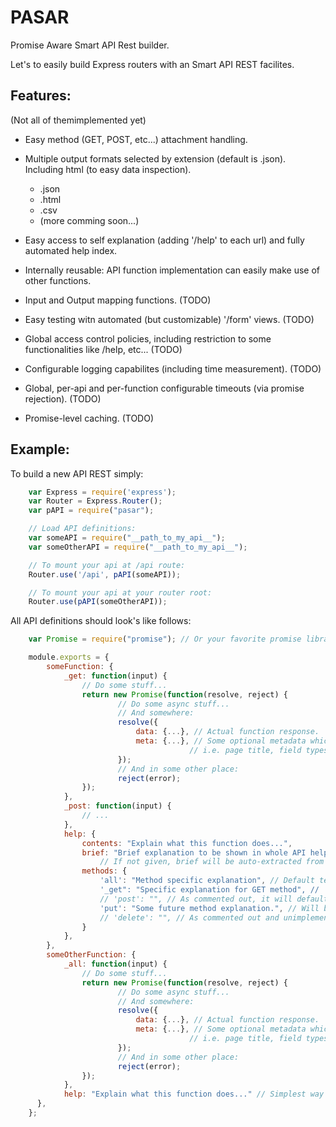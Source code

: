 PASAR
=====

Promise Aware Smart API Rest builder.

Let's to easily build Express routers with an Smart API REST facilites.

Features:
---------

(Not all of themimplemented yet)

  * Easy method (GET, POST, etc...) attachment handling.

  * Multiple output formats selected by extension (default is .json). Including html (to easy data inspection).
    - .json
    - .html
    - .csv
    - (more comming soon...)

  * Easy access to self explanation (adding '/help' to each url) and fully automated help index.

  * Internally reusable: API function implementation can easily make use of other functions.

  * Input and Output mapping functions. (TODO)

  * Easy testing witn automated (but customizable) '/form' views. (TODO)

  * Global access control policies, including restriction to some functionalities like /help, etc... (TODO)

  * Configurable logging capabilites (including time measurement). (TODO)

  * Global, per-api and per-function configurable timeouts (via promise rejection). (TODO)

  * Promise-level caching. (TODO)


Example:
--------

To build a new API REST simply:

```javascript
    var Express = require('express');
    var Router = Express.Router();
    var pAPI = require("pasar");

    // Load API definitions:
    var someAPI = require("__path_to_my_api__");
    var someOtherAPI = require("__path_to_my_api__");

    // To mount your api at /api route:
    Router.use('/api', pAPI(someAPI));

    // To mount your api at your router root:
    Router.use(pAPI(someOtherAPI));
```


All API definitions should look's like follows:


```javascript
    var Promise = require("promise"); // Or your favorite promise library.

    module.exports = {
        someFunction: {
            _get: function(input) {
                // Do some stuff...
                return new Promise(function(resolve, reject) {
                        // Do some async stuff...
                        // And somewhere:
                        resolve({
                            data: {...}, // Actual function response.
                            meta: {...}, // Some optional metadata which could be used by many output filteres.
                                        // i.e. page title, field types, etc...
                        });
                        // And in some other place:
                        reject(error);
                });
            },
            _post: function(input) {
                // ...
            },
            help: {
                contents: "Explain what this function does...",
                brief: "Brief explanation to be shown in whole API help index",
                    // If not given, brief will be auto-extracted from contents.
                methods: {
                    'all': "Method specific explanation", // Default text. I ommitted, defaults to "(Undocumented)".
                    '_get": "Specific explanation for GET method", // 'get' and '_get' are threated the same.
                    // 'post': "", // As commented out, it will default to "all" text.
                    'put': "Some future method explanation.", // Will be marked as "UNIMPLEMENTD".
                    // 'delete': "", // As commented out and unimplemented, will NOT be shown.
                }
            },
        },
        someOtherFunction: {
            _all: function(input) {
                // Do some stuff...
                return new Promise(function(resolve, reject) {
                        // Do some async stuff...
                        // And somewhere:
                        resolve({
                            data: {...}, // Actual function response.
                            meta: {...}, // Some optional metadata which could be used by many output filteres.
                                        // i.e. page title, field types, etc...
                        });
                        // And in some other place:
                        reject(error);
                });
            },
            help: "Explain what this function does..." // Simplest way to specify minimal help text.
      },
    };
```


